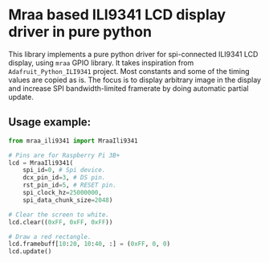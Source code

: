 # Mraa based ILI9341 LCD display driver in pure python

This library implements a pure python driver for spi-connected ILI9341 LCD
display, using `mraa` GPIO library. It takes inspiration from
`Adafruit_Python_ILI9341` project. Most constants and some of the timing
values are copied as is. The focus is to display arbitrary image in the
display and increase SPI bandwidth-limited framerate by doing automatic
partial update.


## Usage example:

```python
from mraa_ili9341 import MraaIli9341

# Pins are for Raspberry Pi 3B+
lcd = MraaIli9341(
    spi_id=0, # Spi device.
    dcx_pin_id=3, # DS pin.
    rst_pin_id=5, # RESET pin.
    spi_clock_hz=25000000,
    spi_data_chunk_size=2048)

# Clear the screen to white.
lcd.clear((0xFF, 0xFF, 0xFF))

# Draw a red rectangle.
lcd.framebuff[10:20, 10:40, :] = (0xFF, 0, 0)
lcd.update()
```
